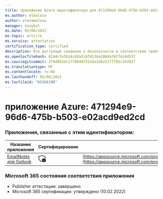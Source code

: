 ```yaml
---
title: приложение Azure идентификатора для 471294e9-96d6-475b-b503-e02acd9ed2cd
ms.author: elmalova
author: elenamalova
manager: tonybal
ms.date: 05/06/2022
ms.topic: article
ms.service: attestation
certification_type: certified
description: Все доступные сведения о безопасности и соответствии требованиям для 471294e9-96d6-475b-b503-e02acd9ed2cd.
ms.openlocfilehash: 6244cfe5b34cdda514fd136a100da76ff4c6d537
ms.sourcegitcommit: 2f4d962dc1778849751d2e1db212ff702c247627
ms.translationtype: MT
ms.contentlocale: ru-RU
ms.lasthandoff: 05/06/2022
ms.locfileid: "65264198"
---
```

# <a name="azure-app-id-471294e9-96d6-475b-b503-e02acd9ed2cd"></a>приложение Azure: 471294e9-96d6-475b-b503-e02acd9ed2cd


### <a name="apps-associated-with-this-id"></a>Приложения, связанные с этим идентификатором:
| **Название приложения** | **Сертифицировано** | **Просмотр в AppSource** |
|--------------|---------------|-----------------------|
| [EmailNotes для Outlook](../forward/standsssouthpacificltd1581455821226.emailnotes.md) | <img alt="Certified application badge" src="../media/certified-badge.png" height="25" width="25" /> | [https://appsource.microsoft.com/product/office/standsssouthpacificltd1581455821226.emailnotes](https://appsource.microsoft.com/product/office/standsssouthpacificltd1581455821226.emailnotes) |

### <a name="microsoft-365-app-compliance-status"></a>Microsoft 365 состояния соответствия приложения
- Publisher аттестации: завершено
- Microsoft 365 сертификации: утверждено (10.02.2022)
